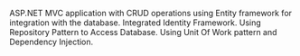 ASP.NET MVC application with CRUD operations using Entity framework for integration with the database.
Integrated Identity Framework.
Using Repository Pattern to Access Database.
Using Unit Of Work pattern and Dependency Injection.
